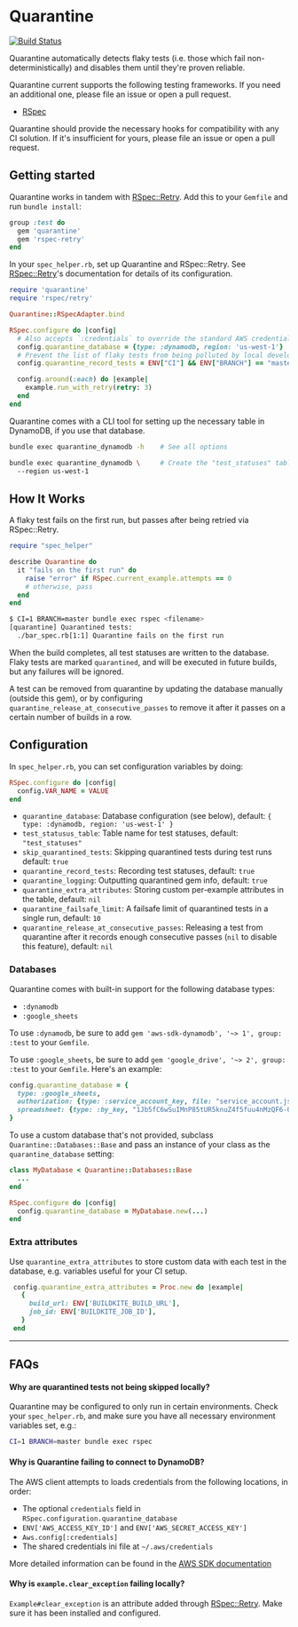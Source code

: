# Quarantine

[![Build Status](https://travis-ci.com/flexport/quarantine.svg?branch=master)](https://travis-ci.com/flexport/quarantine)

Quarantine automatically detects flaky tests (i.e. those which fail non-deterministically) and disables them until they're proven reliable.

Quarantine current supports the following testing frameworks. If you need an additional one, please file an issue or open a pull request.
- [RSpec](http://rspec.info/)

Quarantine should provide the necessary hooks for compatibility with any CI solution. If it's insufficient for yours, please file an issue or open a pull request.

## Getting started

Quarantine works in tandem with [RSpec::Retry](https://github.com/NoRedInk/rspec-retry). Add this to your `Gemfile` and run `bundle install`:

```rb
group :test do
  gem 'quarantine'
  gem 'rspec-retry'
end
```

In your `spec_helper.rb`, set up Quarantine and RSpec::Retry. See [RSpec::Retry](https://github.com/NoRedInk/rspec-retry)'s documentation for details of its configuration.

```rb
require 'quarantine'
require 'rspec/retry'

Quarantine::RSpecAdapter.bind

RSpec.configure do |config|
  # Also accepts `:credentials` to override the standard AWS credential chain
  config.quarantine_database = {type: :dynamodb, region: 'us-west-1'}
  # Prevent the list of flaky tests from being polluted by local development and PRs
  config.quarantine_record_tests = ENV["CI"] && ENV["BRANCH"] == "master"

  config.around(:each) do |example|
    example.run_with_retry(retry: 3)
  end
end
```

Quarantine comes with a CLI tool for setting up the necessary table in DynamoDB, if you use that database.

```sh
bundle exec quarantine_dynamodb -h    # See all options

bundle exec quarantine_dynamodb \     # Create the "test_statuses" table in us-west-1 in AWS DynamoDB
  --region us-west-1
```

## How It Works

A flaky test fails on the first run, but passes after being retried via RSpec::Retry.

```rb
require "spec_helper"

describe Quarantine do
  it "fails on the first run" do
    raise "error" if RSpec.current_example.attempts == 0
    # otherwise, pass
  end
end
```

```sh
$ CI=1 BRANCH=master bundle exec rspec <filename>
[quarantine] Quarantined tests:
  ./bar_spec.rb[1:1] Quarantine fails on the first run
```

When the build completes, all test statuses are written to the database. Flaky tests are marked `quarantined`, and will be executed in future builds, but any failures will be ignored.

A test can be removed from quarantine by updating the database manually (outside this gem), or by configuring `quarantine_release_at_consecutive_passes` to remove it after it passes on a certain number of builds in a row.

## Configuration

In `spec_helper.rb`, you can set configuration variables by doing:

```rb
RSpec.configure do |config|
  config.VAR_NAME = VALUE
end
```

- `quarantine_database`: Database configuration (see below), default: `{ type: :dynamodb, region: 'us-west-1' }`
- `test_statusus_table`: Table name for test statuses, default: `"test_statuses"`
- `skip_quarantined_tests`: Skipping quarantined tests during test runs default: `true`
- `quarantine_record_tests`: Recording test statuses, default: `true`
- `quarantine_logging`: Outputting quarantined gem info, default: `true`
- `quarantine_extra_attributes`: Storing custom per-example attributes in the table, default: `nil`
- `quarantine_failsafe_limit`: A failsafe limit of quarantined tests in a single run, default: `10`
- `quarantine_release_at_consecutive_passes`: Releasing a test from quarantine after it records enough consecutive passes (`nil` to disable this feature), default: `nil`

### Databases

Quarantine comes with built-in support for the following database types:
- `:dynamodb`
- `:google_sheets`

To use `:dynamodb`, be sure to add `gem 'aws-sdk-dynamodb', '~> 1', group: :test` to your `Gemfile`.

To use `:google_sheets`, be sure to add `gem 'google_drive', '~> 2', group: :test` to your `Gemfile`. Here's an example:

```rb
config.quarantine_database = {
  type: :google_sheets,
  authorization: {type: :service_account_key, file: "service_account.json"}, # also accepts `type: :config`
  spreadsheet: {type: :by_key, "1Jb5fC6wSuIMnP85tUR5knuZ4f5fuu4nMzQF6-0l-EXAMPLE"}, # also accepts `type: :by_title` and `type: :by_url`
}
```

To use a custom database that's not provided, subclass `Quarantine::Databases::Base` and pass an instance of your class as the `quarantine_database` setting:

```rb
class MyDatabase < Quarantine::Databases::Base
  ...
end

RSpec.configure do |config|
  config.quarantine_database = MyDatabase.new(...)
end
```

### Extra attributes

Use `quarantine_extra_attributes` to store custom data with each test in the database, e.g. variables useful for your CI setup.

```rb
 config.quarantine_extra_attributes = Proc.new do |example|
   {
     build_url: ENV['BUILDKITE_BUILD_URL'],
     job_id: ENV['BUILDKITE_JOB_ID'],
   }
 end
```

---

## FAQs

#### Why are quarantined tests not being skipped locally?

Quarantine may be configured to only run in certain environments. Check your `spec_helper.rb`, and make sure you have all necessary environment variables set, e.g.:

```sh
CI=1 BRANCH=master bundle exec rspec
```

#### Why is Quarantine failing to connect to DynamoDB?

The AWS client attempts to loads credentials from the following locations, in order:
- The optional `credentials` field in `RSpec.configuration.quarantine_database`
- `ENV['AWS_ACCESS_KEY_ID']` and `ENV['AWS_SECRET_ACCESS_KEY']`
- `Aws.config[:credentials]`
- The shared credentials ini file at `~/.aws/credentials`

More detailed information can be found in the [AWS SDK documentation](https://docs.aws.amazon.com/sdkforruby/api/Aws/S3/Client.html)

#### Why is `example.clear_exception` failing locally?

`Example#clear_exception` is an attribute added through [RSpec::Retry](https://github.com/NoRedInk/rspec-retry). Make sure it has been installed and configured.
